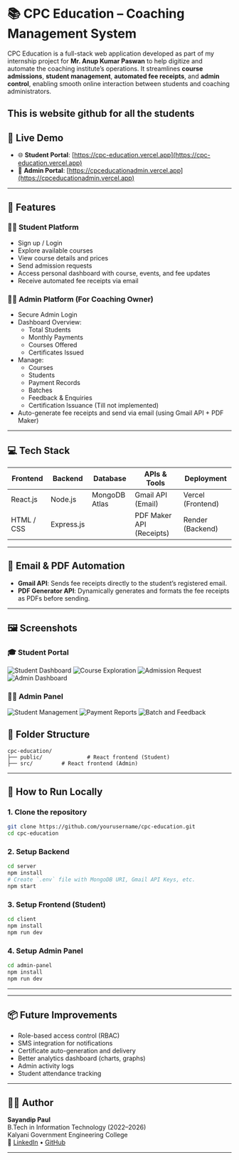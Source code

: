 # 📚 CPC Education – Coaching Management System

CPC Education is a full-stack web application developed as part of my internship project for **Mr. Anup Kumar Paswan** to help digitize and automate the coaching institute’s operations. It streamlines **course admissions**, **student management**, **automated fee receipts**, and **admin control**, enabling smooth online interaction between students and coaching administrators.


This is website github for all the students  
---

## 🔗 Live Demo

- 🌐 **Student Portal**: [https://cpc-education.vercel.app](https://cpc-education.vercel.app)
- 🔐 **Admin Portal**: [https://cpceducationadmin.vercel.app](https://cpceducationadmin.vercel.app)

---

## 🎯 Features

### 🧑‍🎓 Student Platform
- Sign up / Login
- Explore available courses
- View course details and prices
- Send admission requests
- Access personal dashboard with course, events, and fee updates
- Receive automated fee receipts via email

### 👨‍🏫 Admin Platform (For Coaching Owner)
- Secure Admin Login
- Dashboard Overview:
  - Total Students
  - Monthly Payments
  - Courses Offered
  - Certificates Issued
- Manage:
  - Courses
  - Students
  - Payment Records
  - Batches
  - Feedback & Enquiries
  - Certification Issuance (Till not implemented)
- Auto-generate fee receipts and send via email (using Gmail API + PDF Maker)

---

## 💻 Tech Stack

| Frontend        | Backend       | Database       | APIs & Tools           | Deployment         |
|-----------------|---------------|----------------|-------------------------|---------------------|
| React.js        | Node.js       | MongoDB Atlas  | Gmail API (Email)       | Vercel (Frontend)   |
| HTML / CSS      | Express.js    |                | PDF Maker API (Receipts)| Render (Backend)    |

---

## 📩 Email & PDF Automation

- **Gmail API**: Sends fee receipts directly to the student’s registered email.
- **PDF Generator API**: Dynamically generates and formats the fee receipts as PDFs before sending.

---

## 🖼️ Screenshots

### 🎓 Student Portal

![Student Dashboard](img/photo_1_2025-07-04_22-53-03.jpg)
![Course Exploration](img/photo_5_2025-07-04_22-53-03.jpg)
![Admission Request](img/photo_3_2025-07-04_22-53-03.jpg)
![Admin Dashboard](img/photo_7_2025-07-04_22-53-03.jpg)

### 👨‍🏫 Admin Panel

![Student Management](img/photo_2_2025-07-04_22-53-03.jpg)
![Payment Reports](img/photo_6_2025-07-04_22-53-03.jpg)
![Batch and Feedback](img/photo_4_2025-07-04_22-53-03.jpg)

## 📁 Folder Structure

```
cpc-education/
├── public/              # React frontend (Student)
├── src/         # React frontend (Admin)
```

---

## 🚀 How to Run Locally

### 1. Clone the repository
```bash
git clone https://github.com/yourusername/cpc-education.git
cd cpc-education
```

### 2. Setup Backend
```bash
cd server
npm install
# Create `.env` file with MongoDB URI, Gmail API Keys, etc.
npm start
```

### 3. Setup Frontend (Student)
```bash
cd client
npm install
npm run dev
```

### 4. Setup Admin Panel
```bash
cd admin-panel
npm install
npm run dev
```

---


---

## 📦 Future Improvements

- Role-based access control (RBAC)
- SMS integration for notifications
- Certificate auto-generation and delivery
- Better analytics dashboard (charts, graphs)
- Admin activity logs
- Student attendance tracking

---

## 🙋‍♂️ Author

**Sayandip Paul**  
B.Tech in Information Technology (2022–2026)  
Kalyani Government Engineering College  
🔗 [LinkedIn](https://www.linkedin.com/in/sayandip-paul-4b66aa220) • [GitHub](https://github.com/sayandippaul)

---
